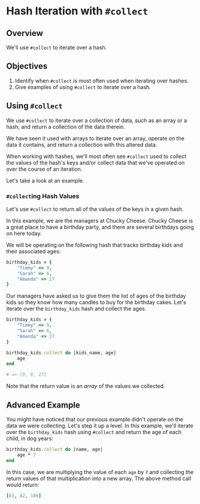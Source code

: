 # Hash Iteration with `#collect`

## Overview

We'll use `#collect` to iterate over a hash. 

## Objectives

1. Identify when `#collect` is most often used when iterating over hashes.
2. Give examples of using `#collect` to iterate over a hash.

## Using `#collect`

We use `#collect` to iterate over a collection of data, such as an array or a hash, and return a collection of the data therein. 

We have seen it used with arrays to iterate over an array, operate on the data it contains, and return a collection with this altered data. 

When working with hashes, we'll most often see `#collect` used to collect the values of the hash's keys and/or collect data that we've operated on over the course of an iteration. 

Let's take a look at an example.

### `#collect`ing Hash Values

Let's use `#collect` to return all of the values of the keys in a given hash.

In this example, we are the managers at Chucky Cheese. Chucky Cheese is a great place to have a birthday party, and there are several birthdays going on here today. 

We will be operating on the following hash that tracks birthday kids and their associated ages:

```ruby
birthday_kids = {
	"Timmy" => 9, 
	"Sarah" => 6, 
	"Amanda" => 27
}
```

Our managers have asked us to give them the list of ages of the birthday kids so they know how many candles to buy for the birthday cakes. Let's iterate over the `birthday_kids` hash and collect the ages.

```ruby
birthday_kids = {
	"Timmy" => 9, 
	"Sarah" => 6, 
	"Amanda" => 27
}

birthday_kids.collect do |kids_name, age|
	age
end

# => [9, 6, 27]
```

Note that the return value is an *array* of the values we collected. 

## Advanced Example

You might have noticed that our previous example didn't operate on the data we were collecting. Let's step it up a level. In this example, we'll iterate over the `birthday_kids` hash using `#collect` and return the age of each child, in dog years:

```ruby
birthday_kids.collect do |name, age|
	age * 7
end
```

In this case, we are multiplying the value of each `age` by `7` and collecting the return values of that multiplication into a new array. The above method call would return:

```ruby
[63, 42, 189]
```
